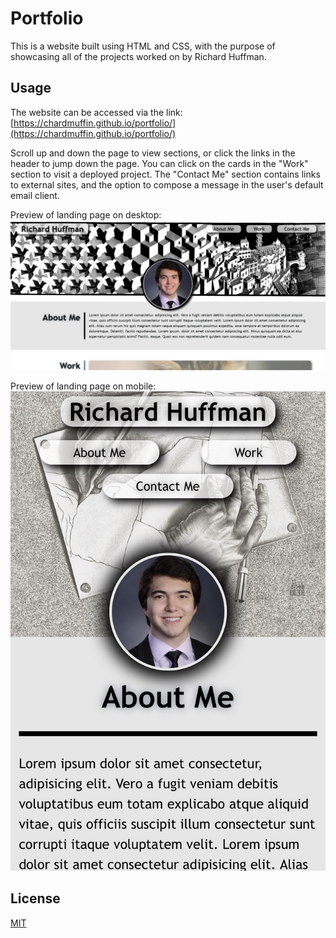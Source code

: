 # Portfolio

This is a website built using HTML and CSS, with the purpose of showcasing all of the projects worked on by Richard Huffman.

## Usage

The website can be accessed via the link: [https://chardmuffin.github.io/portfolio/](https://chardmuffin.github.io/portfolio/)

Scroll up and down the page to view sections, or click the links in the header to jump down the page. You can click on the cards in the "Work" section to visit a deployed project. The "Contact Me" section contains links to external sites, and the option to compose a message in the user's default email client.

Preview of landing page on desktop:
![test](./assets/images/portfolio.png)

Preview of landing page on mobile:
![test](./assets/images/portfolio-mobile.png)

## License
[MIT](https://choosealicense.com/licenses/mit/)